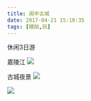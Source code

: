 ```yaml
---
title: 阆中古城
date: 2017-04-21 15:10:35
tags: [瞎拍,玩]
---
```


休闲3日游
<!-- more -->

嘉陵江
![](http://cdn.get-on.cn/%E9%98%86%E4%B8%AD.jpeg)

古城夜景
![](http://cdn.get-on.cn/%E9%98%86%E4%B8%AD2.jpeg)

![](http://cdn.get-on.cn/%E9%98%86%E4%B8%AD1.jpeg)

